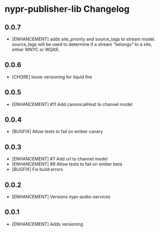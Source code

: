 # nypr-publisher-lib Changelog

## 0.0.7
- [ENHANCEMENT] adds site_priority and source_tags to stream model. source_tags will be used to determine if a stream "belongs" to a site, either WNYC or WQXR.

## 0.0.6
- [CHORE] loose versioning for liquid fire

## 0.0.5
- [ENHANCEMENT] #11 Add canonicalHost to channel model

## 0.0.4
- [BUGFIX] Allow tests to fail on ember canary

## 0.0.3
- [ENHANCEMENT] #7 Add url to channel model
- [ENHANCEMENT] #9 Allow tests to fail on ember beta
- [BUGFIX] Fix build errors

## 0.0.2
- [ENHANCEMENT] Versions nypr-audio-services

## 0.0.1
- [ENHANCEMENT] Adds versioning
